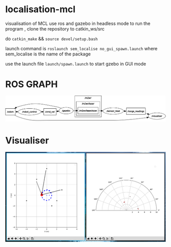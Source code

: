 # localisation-mcl
visualisation of MCL use ros and gazebo in headless mode 
to run the program , clone the repository to catkin_ws/src

do ```catkin_make``` && ```source devel/setup.bash```

launch command is ```roslaunch sem_localise no_gui_spawn.launch``` 
where sem_localise is the name of the package 

use the launch file ```launch/spawn.launch``` to start gzebo in GUI mode

# ROS GRAPH

![rqt_graph](outputs/rosgraph.png)

# Visualiser

![vis.py_op](outputs/range_sense.png)
